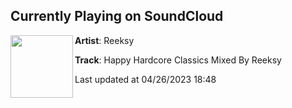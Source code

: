 ## Currently Playing on SoundCloud

[<img align="left" width="100" src="https://i1.sndcdn.com/artworks-ITIczpXt6dzNdxEM-huVbNw-t500x500.jpg">](https://soundcloud.com/user-492644027/happy-hardcore-classics-mixed-by-reeksy)

**Artist**: Reeksy 

**Track**: Happy Hardcore Classics Mixed By Reeksy

Last updated at 04/26/2023 18:48
